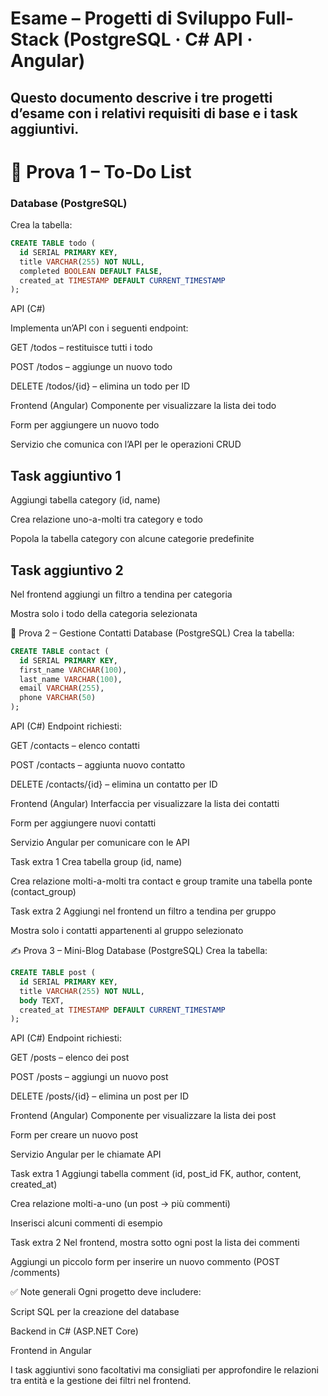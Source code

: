 # Esame – Progetti di Sviluppo Full-Stack (PostgreSQL · C# API · Angular)

Questo documento descrive i tre progetti d’esame con i relativi requisiti di base e i task aggiuntivi.
---

# 🧾 **Prova 1 – To-Do List**

### **Database (PostgreSQL)**
Crea la tabella:
```sql
CREATE TABLE todo (
  id SERIAL PRIMARY KEY,
  title VARCHAR(255) NOT NULL,
  completed BOOLEAN DEFAULT FALSE,
  created_at TIMESTAMP DEFAULT CURRENT_TIMESTAMP
);
```
API (C#)

Implementa un’API con i seguenti endpoint:

GET /todos – restituisce tutti i todo

POST /todos – aggiunge un nuovo todo

DELETE /todos/{id} – elimina un todo per ID

Frontend (Angular)
Componente per visualizzare la lista dei todo

Form per aggiungere un nuovo todo

Servizio che comunica con l’API per le operazioni CRUD

## **Task aggiuntivo 1**
Aggiungi tabella category (id, name)

Crea relazione uno-a-molti tra category e todo

Popola la tabella category con alcune categorie predefinite

##  **Task aggiuntivo 2**
Nel frontend aggiungi un filtro a tendina per categoria

Mostra solo i todo della categoria selezionata

📇 Prova 2 – Gestione Contatti
Database (PostgreSQL)
Crea la tabella:

```sql
CREATE TABLE contact (
  id SERIAL PRIMARY KEY,
  first_name VARCHAR(100),
  last_name VARCHAR(100),
  email VARCHAR(255),
  phone VARCHAR(50)
);
```
API (C#)
Endpoint richiesti:

GET /contacts – elenco contatti

POST /contacts – aggiunta nuovo contatto

DELETE /contacts/{id} – elimina un contatto per ID

Frontend (Angular)
Interfaccia per visualizzare la lista dei contatti

Form per aggiungere nuovi contatti

Servizio Angular per comunicare con le API

Task extra 1
Crea tabella group (id, name)

Crea relazione molti-a-molti tra contact e group tramite una tabella ponte (contact_group)

Task extra 2
Aggiungi nel frontend un filtro a tendina per gruppo

Mostra solo i contatti appartenenti al gruppo selezionato

✍️ Prova 3 – Mini-Blog
Database (PostgreSQL)
Crea la tabella:

```sql
CREATE TABLE post (
  id SERIAL PRIMARY KEY,
  title VARCHAR(255) NOT NULL,
  body TEXT,
  created_at TIMESTAMP DEFAULT CURRENT_TIMESTAMP
);
```
API (C#)
Endpoint richiesti:

GET /posts – elenco dei post

POST /posts – aggiungi un nuovo post

DELETE /posts/{id} – elimina un post per ID

Frontend (Angular)
Componente per visualizzare la lista dei post

Form per creare un nuovo post

Servizio Angular per le chiamate API

Task extra 1
Aggiungi tabella comment (id, post_id FK, author, content, created_at)

Crea relazione molti-a-uno (un post → più commenti)

Inserisci alcuni commenti di esempio

Task extra 2
Nel frontend, mostra sotto ogni post la lista dei commenti

Aggiungi un piccolo form per inserire un nuovo commento (POST /comments)

✅ Note generali
Ogni progetto deve includere:

Script SQL per la creazione del database

Backend in C# (ASP.NET Core)

Frontend in Angular

I task aggiuntivi sono facoltativi ma consigliati per approfondire le relazioni tra entità e la gestione dei filtri nel frontend.